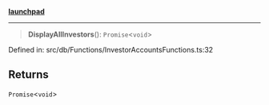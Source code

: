 [**launchpad**](index.md)

***

> **DisplayAllInvestors**(): `Promise`\<`void`\>

Defined in: src/db/Functions/InvestorAccountsFunctions.ts:32

## Returns

`Promise`\<`void`\>
